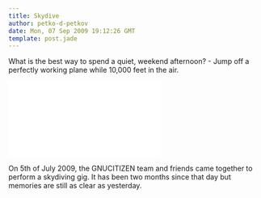 ```yaml
---
title: Skydive
author: petko-d-petkov
date: Mon, 07 Sep 2009 19:12:26 GMT
template: post.jade
---
```


What is the best way to spend a quiet, weekend afternoon? - Jump off a perfectly working plane while 10,000 feet in the air.

<iframe class="video" src="//www.youtube.com/embed/dw2SnTcbTKA" frameborder="0" allowfullscreen></iframe>

On 5th of July 2009, the GNUCITIZEN team and friends came together to perform a skydiving gig. It has been two months since that day but memories are still as clear as yesterday.
